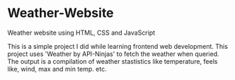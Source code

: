 # Weather-Website
Weather website using HTML, CSS and JavaScript

This is a simple project I did while learning frontend web development. 
This project uses 'Weather by API-Ninjas' to fetch the weather when queried.
The output is a compilation of weather stastistics like temperature, feels like, wind, max and min temp. etc.
